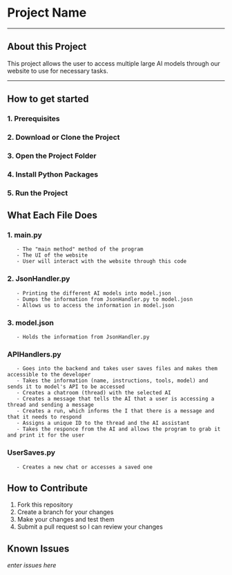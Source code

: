 # Project Name
___
## About this Project
This project allows the user to access multiple large AI models through our website to use for necessary tasks.
___
## How to get started
### 1. Prerequisites

### 2. Download or Clone the Project

### 3. Open the Project Folder

### 4. Install Python Packages

### 5. Run the Project

## What Each File Does

### 1. main.py
       - The "main method" method of the program
       - The UI of the website
       - User will interact with the website through this code
### 2. JsonHandler.py
       - Printing the different AI models into model.json
       - Dumps the information from JsonHandler.py to model.josn
       - Allows us to access the information in model.json

### 3. model.json
       - Holds the information from JsonHandler.py

### APIHandlers.py
       - Goes into the backend and takes user saves files and makes them accessible to the developer
       - Takes the information (name, instructions, tools, model) and sends it to model's API to be accessed
       - Creates a chatroom (thread) with the selected AI
       - Creates a message that tells the AI that a user is accessing a thread and sending a message
       - Creates a run, which informs the I that there is a message and that it needs to respond
       - Assigns a unique ID to the thread and the AI assistant
       - Takes the responce from the AI and allows the program to grab it and print it for the user

### UserSaves.py
       - Creates a new chat or accesses a saved one

## How to Contribute
1. Fork this repository
2. Create a branch for your changes
3. Make your changes and test them
4. Submit a pull request so I can review your changes

## Known Issues
*enter issues here*